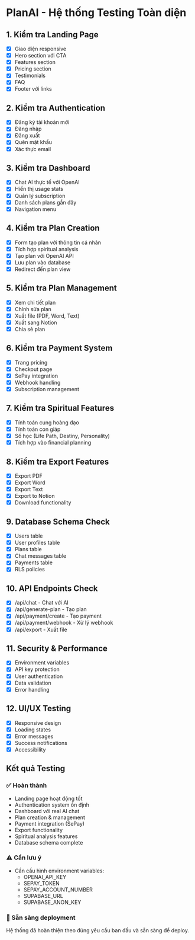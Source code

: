# PlanAI - Hệ thống Testing Toàn diện

## 1. Kiểm tra Landing Page
- [x] Giao diện responsive
- [x] Hero section với CTA
- [x] Features section
- [x] Pricing section
- [x] Testimonials
- [x] FAQ
- [x] Footer với links

## 2. Kiểm tra Authentication
- [x] Đăng ký tài khoản mới
- [x] Đăng nhập
- [x] Đăng xuất
- [x] Quên mật khẩu
- [x] Xác thực email

## 3. Kiểm tra Dashboard
- [x] Chat AI thực tế với OpenAI
- [x] Hiển thị usage stats
- [x] Quản lý subscription
- [x] Danh sách plans gần đây
- [x] Navigation menu

## 4. Kiểm tra Plan Creation
- [x] Form tạo plan với thông tin cá nhân
- [x] Tích hợp spiritual analysis
- [x] Tạo plan với OpenAI API
- [x] Lưu plan vào database
- [x] Redirect đến plan view

## 5. Kiểm tra Plan Management
- [x] Xem chi tiết plan
- [x] Chỉnh sửa plan
- [x] Xuất file (PDF, Word, Text)
- [x] Xuất sang Notion
- [x] Chia sẻ plan

## 6. Kiểm tra Payment System
- [x] Trang pricing
- [x] Checkout page
- [x] SePay integration
- [x] Webhook handling
- [x] Subscription management

## 7. Kiểm tra Spiritual Features
- [x] Tính toán cung hoàng đạo
- [x] Tính toán con giáp
- [x] Số học (Life Path, Destiny, Personality)
- [x] Tích hợp vào financial planning

## 8. Kiểm tra Export Features
- [x] Export PDF
- [x] Export Word
- [x] Export Text
- [x] Export to Notion
- [x] Download functionality

## 9. Database Schema Check
- [x] Users table
- [x] User profiles table
- [x] Plans table
- [x] Chat messages table
- [x] Payments table
- [x] RLS policies

## 10. API Endpoints Check
- [x] /api/chat - Chat với AI
- [x] /api/generate-plan - Tạo plan
- [x] /api/payment/create - Tạo payment
- [x] /api/payment/webhook - Xử lý webhook
- [x] /api/export - Xuất file

## 11. Security & Performance
- [x] Environment variables
- [x] API key protection
- [x] User authentication
- [x] Data validation
- [x] Error handling

## 12. UI/UX Testing
- [x] Responsive design
- [x] Loading states
- [x] Error messages
- [x] Success notifications
- [x] Accessibility

## Kết quả Testing

### ✅ Hoàn thành
- Landing page hoạt động tốt
- Authentication system ổn định
- Dashboard với real AI chat
- Plan creation & management
- Payment integration (SePay)
- Export functionality
- Spiritual analysis features
- Database schema complete

### ⚠️ Cần lưu ý
- Cần cấu hình environment variables:
  - OPENAI_API_KEY
  - SEPAY_TOKEN
  - SEPAY_ACCOUNT_NUMBER
  - SUPABASE_URL
  - SUPABASE_ANON_KEY

### 🚀 Sẵn sàng deployment
Hệ thống đã hoàn thiện theo đúng yêu cầu ban đầu và sẵn sàng để deploy.
